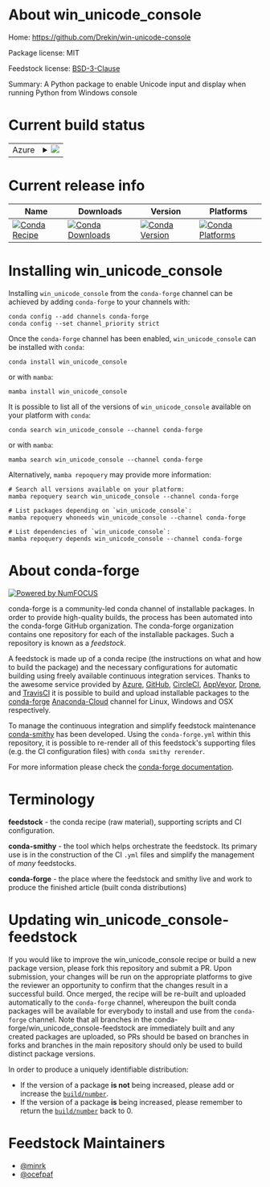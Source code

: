 About win_unicode_console
=========================

Home: https://github.com/Drekin/win-unicode-console

Package license: MIT

Feedstock license: [BSD-3-Clause](https://github.com/conda-forge/win_unicode_console-feedstock/blob/main/LICENSE.txt)

Summary: A Python package to enable Unicode input and display when running Python from Windows console

Current build status
====================


<table>
    
  <tr>
    <td>Azure</td>
    <td>
      <details>
        <summary>
          <a href="https://dev.azure.com/conda-forge/feedstock-builds/_build/latest?definitionId=2139&branchName=main">
            <img src="https://dev.azure.com/conda-forge/feedstock-builds/_apis/build/status/win_unicode_console-feedstock?branchName=main">
          </a>
        </summary>
        <table>
          <thead><tr><th>Variant</th><th>Status</th></tr></thead>
          <tbody><tr>
              <td>win_64_python3.10.____cpython</td>
              <td>
                <a href="https://dev.azure.com/conda-forge/feedstock-builds/_build/latest?definitionId=2139&branchName=main">
                  <img src="https://dev.azure.com/conda-forge/feedstock-builds/_apis/build/status/win_unicode_console-feedstock?branchName=main&jobName=win&configuration=win_64_python3.10.____cpython" alt="variant">
                </a>
              </td>
            </tr><tr>
              <td>win_64_python3.11.____cpython</td>
              <td>
                <a href="https://dev.azure.com/conda-forge/feedstock-builds/_build/latest?definitionId=2139&branchName=main">
                  <img src="https://dev.azure.com/conda-forge/feedstock-builds/_apis/build/status/win_unicode_console-feedstock?branchName=main&jobName=win&configuration=win_64_python3.11.____cpython" alt="variant">
                </a>
              </td>
            </tr><tr>
              <td>win_64_python3.8.____cpython</td>
              <td>
                <a href="https://dev.azure.com/conda-forge/feedstock-builds/_build/latest?definitionId=2139&branchName=main">
                  <img src="https://dev.azure.com/conda-forge/feedstock-builds/_apis/build/status/win_unicode_console-feedstock?branchName=main&jobName=win&configuration=win_64_python3.8.____cpython" alt="variant">
                </a>
              </td>
            </tr><tr>
              <td>win_64_python3.9.____cpython</td>
              <td>
                <a href="https://dev.azure.com/conda-forge/feedstock-builds/_build/latest?definitionId=2139&branchName=main">
                  <img src="https://dev.azure.com/conda-forge/feedstock-builds/_apis/build/status/win_unicode_console-feedstock?branchName=main&jobName=win&configuration=win_64_python3.9.____cpython" alt="variant">
                </a>
              </td>
            </tr>
          </tbody>
        </table>
      </details>
    </td>
  </tr>
</table>

Current release info
====================

| Name | Downloads | Version | Platforms |
| --- | --- | --- | --- |
| [![Conda Recipe](https://img.shields.io/badge/recipe-win_unicode_console-green.svg)](https://anaconda.org/conda-forge/win_unicode_console) | [![Conda Downloads](https://img.shields.io/conda/dn/conda-forge/win_unicode_console.svg)](https://anaconda.org/conda-forge/win_unicode_console) | [![Conda Version](https://img.shields.io/conda/vn/conda-forge/win_unicode_console.svg)](https://anaconda.org/conda-forge/win_unicode_console) | [![Conda Platforms](https://img.shields.io/conda/pn/conda-forge/win_unicode_console.svg)](https://anaconda.org/conda-forge/win_unicode_console) |

Installing win_unicode_console
==============================

Installing `win_unicode_console` from the `conda-forge` channel can be achieved by adding `conda-forge` to your channels with:

```
conda config --add channels conda-forge
conda config --set channel_priority strict
```

Once the `conda-forge` channel has been enabled, `win_unicode_console` can be installed with `conda`:

```
conda install win_unicode_console
```

or with `mamba`:

```
mamba install win_unicode_console
```

It is possible to list all of the versions of `win_unicode_console` available on your platform with `conda`:

```
conda search win_unicode_console --channel conda-forge
```

or with `mamba`:

```
mamba search win_unicode_console --channel conda-forge
```

Alternatively, `mamba repoquery` may provide more information:

```
# Search all versions available on your platform:
mamba repoquery search win_unicode_console --channel conda-forge

# List packages depending on `win_unicode_console`:
mamba repoquery whoneeds win_unicode_console --channel conda-forge

# List dependencies of `win_unicode_console`:
mamba repoquery depends win_unicode_console --channel conda-forge
```


About conda-forge
=================

[![Powered by
NumFOCUS](https://img.shields.io/badge/powered%20by-NumFOCUS-orange.svg?style=flat&colorA=E1523D&colorB=007D8A)](https://numfocus.org)

conda-forge is a community-led conda channel of installable packages.
In order to provide high-quality builds, the process has been automated into the
conda-forge GitHub organization. The conda-forge organization contains one repository
for each of the installable packages. Such a repository is known as a *feedstock*.

A feedstock is made up of a conda recipe (the instructions on what and how to build
the package) and the necessary configurations for automatic building using freely
available continuous integration services. Thanks to the awesome service provided by
[Azure](https://azure.microsoft.com/en-us/services/devops/), [GitHub](https://github.com/),
[CircleCI](https://circleci.com/), [AppVeyor](https://www.appveyor.com/),
[Drone](https://cloud.drone.io/welcome), and [TravisCI](https://travis-ci.com/)
it is possible to build and upload installable packages to the
[conda-forge](https://anaconda.org/conda-forge) [Anaconda-Cloud](https://anaconda.org/)
channel for Linux, Windows and OSX respectively.

To manage the continuous integration and simplify feedstock maintenance
[conda-smithy](https://github.com/conda-forge/conda-smithy) has been developed.
Using the ``conda-forge.yml`` within this repository, it is possible to re-render all of
this feedstock's supporting files (e.g. the CI configuration files) with ``conda smithy rerender``.

For more information please check the [conda-forge documentation](https://conda-forge.org/docs/).

Terminology
===========

**feedstock** - the conda recipe (raw material), supporting scripts and CI configuration.

**conda-smithy** - the tool which helps orchestrate the feedstock.
                   Its primary use is in the construction of the CI ``.yml`` files
                   and simplify the management of *many* feedstocks.

**conda-forge** - the place where the feedstock and smithy live and work to
                  produce the finished article (built conda distributions)


Updating win_unicode_console-feedstock
======================================

If you would like to improve the win_unicode_console recipe or build a new
package version, please fork this repository and submit a PR. Upon submission,
your changes will be run on the appropriate platforms to give the reviewer an
opportunity to confirm that the changes result in a successful build. Once
merged, the recipe will be re-built and uploaded automatically to the
`conda-forge` channel, whereupon the built conda packages will be available for
everybody to install and use from the `conda-forge` channel.
Note that all branches in the conda-forge/win_unicode_console-feedstock are
immediately built and any created packages are uploaded, so PRs should be based
on branches in forks and branches in the main repository should only be used to
build distinct package versions.

In order to produce a uniquely identifiable distribution:
 * If the version of a package **is not** being increased, please add or increase
   the [``build/number``](https://docs.conda.io/projects/conda-build/en/latest/resources/define-metadata.html#build-number-and-string).
 * If the version of a package **is** being increased, please remember to return
   the [``build/number``](https://docs.conda.io/projects/conda-build/en/latest/resources/define-metadata.html#build-number-and-string)
   back to 0.

Feedstock Maintainers
=====================

* [@minrk](https://github.com/minrk/)
* [@ocefpaf](https://github.com/ocefpaf/)


